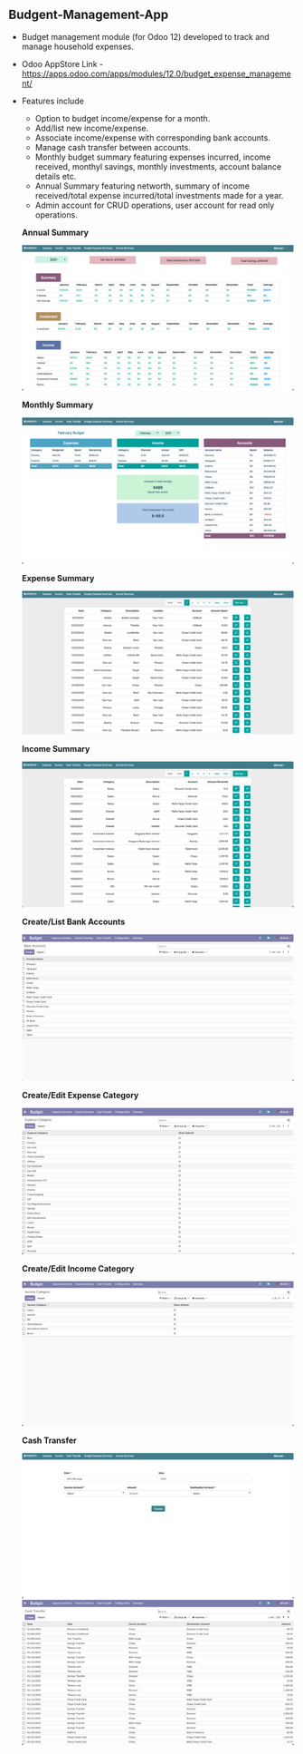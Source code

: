 ## **Budgent-Management-App**
 - Budget management module (for Odoo 12) developed to track and manage household expenses.
 - Odoo AppStore Link - https://apps.odoo.com/apps/modules/12.0/budget_expense_management/ 
 - Features include 
    - Option to budget income/expense for a month. 
    - Add/list new income/expense. 
    - Associate income/expense with corresponding bank accounts. 
    - Manage cash transfer between accounts.
    - Monthly budget summary featuring expenses incurred, income received, monthyl savings, monthly investments, account balance details etc.
    - Annual Summary featuring networth, summary of income received/total expense incurred/total investments made for a year. 
    - Admin account for CRUD operations, user account for read only operations. 
    
    **Annual Summary**
    
    ![Annual Summary](https://github.com/minupjames/budget_expense_management/blob/master/budget_expense_management/screenshots/Annual%20Summary.png)
    
    **Monthly Summary**
    
    ![Monthly Summary](https://github.com/minupjames/budget_expense_management/blob/master/budget_expense_management/screenshots/MonthlySummary.png)
    
    **Expense Summary**
    
    ![Expense Summary](https://github.com/minupjames/budget_expense_management/blob/master/budget_expense_management/screenshots/ExpenseSummary.png)
    
    **Income Summary**
    
    ![Income Summary](https://github.com/minupjames/budget_expense_management/blob/master/budget_expense_management/screenshots/IncomeSummary.png)
    
    **Create/List Bank Accounts**
    
    ![Bank Accounts](https://github.com/minupjames/budget_expense_management/blob/master/budget_expense_management/screenshots/BankAccount.png)
    
    **Create/Edit Expense Category**
    
    ![Expense Category](https://github.com/minupjames/budget_expense_management/blob/master/budget_expense_management/screenshots/ExpenseCategory.png)
    
    **Create/Edit Income Category**
    
    ![Income category](https://github.com/minupjames/budget_expense_management/blob/master/budget_expense_management/screenshots/Incomecategory.png)
    
    **Cash Transfer**
    
    ![Cash Transfer](https://github.com/minupjames/budget_expense_management/blob/master/budget_expense_management/screenshots/CashTransfer.png)
    ![Cash Transfer Backend](https://github.com/minupjames/budget_expense_management/blob/master/budget_expense_management/screenshots/CashTransferBacked.png)
    
    
